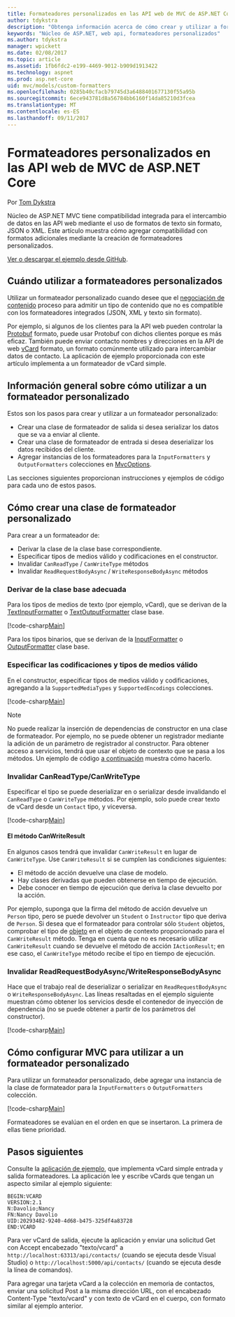 ```yaml
---
title: Formateadores personalizados en las API web de MVC de ASP.NET Core
author: tdykstra
description: "Obtenga información acerca de cómo crear y utilizar a formateadores personalizados para las API web de ASP.NET Core."
keywords: "Núcleo de ASP.NET, web api, formateadores personalizados"
ms.author: tdykstra
manager: wpickett
ms.date: 02/08/2017
ms.topic: article
ms.assetid: 1fb6fdc2-e199-4469-9012-b909d1913422
ms.technology: aspnet
ms.prod: asp.net-core
uid: mvc/models/custom-formatters
ms.openlocfilehash: 0285b40cfacb79745d3a6488401677130f55a95b
ms.sourcegitcommit: 6ece943781d8a56784bb6160f14da85210d3fcea
ms.translationtype: MT
ms.contentlocale: es-ES
ms.lasthandoff: 09/11/2017
---
```

# <a name="custom-formatters-in-aspnet-core-mvc-web-apis"></a>Formateadores personalizados en las API web de MVC de ASP.NET Core

Por [Tom Dykstra](https://github.com/tdykstra)

Núcleo de ASP.NET MVC tiene compatibilidad integrada para el intercambio de datos en las API web mediante el uso de formatos de texto sin formato, JSON o XML. Este artículo muestra cómo agregar compatibilidad con formatos adicionales mediante la creación de formateadores personalizados.

[Ver o descargar el ejemplo desde GitHub](https://github.com/aspnet/Docs/tree/master/aspnetcore/mvc/advanced/custom-formatters/sample).

## <a name="when-to-use-custom-formatters"></a>Cuándo utilizar a formateadores personalizados

Utilizar un formateador personalizado cuando desee que el [negociación de contenido](xref:mvc/models/formatting) proceso para admitir un tipo de contenido que no es compatible con los formateadores integrados (JSON, XML y texto sin formato).

Por ejemplo, si algunos de los clientes para la API web pueden controlar la [Protobuf](https://github.com/google/protobuf) formato, puede usar Protobuf con dichos clientes porque es más eficaz.  También puede enviar contacto nombres y direcciones en la API de web [vCard](https://en.wikipedia.org/wiki/VCard) formato, un formato comúnmente utilizado para intercambiar datos de contacto. La aplicación de ejemplo proporcionada con este artículo implementa a un formateador de vCard simple.

## <a name="overview-of-how-to-use-a-custom-formatter"></a>Información general sobre cómo utilizar a un formateador personalizado

Estos son los pasos para crear y utilizar a un formateador personalizado:

* Crear una clase de formateador de salida si desea serializar los datos que se va a enviar al cliente.
* Crear una clase de formateador de entrada si desea deserializar los datos recibidos del cliente. 
* Agregar instancias de los formateadores para la `InputFormatters` y `OutputFormatters` colecciones en [MvcOptions](https://docs.microsoft.com/aspnet/core/api/microsoft.aspnetcore.mvc.mvcoptions).

Las secciones siguientes proporcionan instrucciones y ejemplos de código para cada uno de estos pasos.

## <a name="how-to-create-a-custom-formatter-class"></a>Cómo crear una clase de formateador personalizado

Para crear a un formateador de:

* Derivar la clase de la clase base correspondiente.
* Especificar tipos de medios válido y codificaciones en el constructor.
* Invalidar `CanReadType` / `CanWriteType` métodos
* Invalidar `ReadRequestBodyAsync` / `WriteResponseBodyAsync` métodos
  
### <a name="derive-from-the-appropriate-base-class"></a>Derivar de la clase base adecuada

Para los tipos de medios de texto (por ejemplo, vCard), que se derivan de la [TextInputFormatter](https://docs.microsoft.com/aspnet/core/api/microsoft.aspnetcore.mvc.formatters.textinputformatter) o [TextOutputFormatter](https://docs.microsoft.com/aspnet/core/api/microsoft.aspnetcore.mvc.formatters.textoutputformatter) clase base.

[!code-csharp[Main](custom-formatters/sample/Formatters/VcardOutputFormatter.cs?name=classdef)]

Para los tipos binarios, que se derivan de la [InputFormatter](https://docs.microsoft.com/aspnet/core/api/microsoft.aspnetcore.mvc.formatters.inputformatter) o [OutputFormatter](https://docs.microsoft.com/aspnet/core/api/microsoft.aspnetcore.mvc.formatters.outputformatter) clase base.

### <a name="specify-valid-media-types-and-encodings"></a>Especificar las codificaciones y tipos de medios válido

En el constructor, especificar tipos de medios válido y codificaciones, agregando a la `SupportedMediaTypes` y `SupportedEncodings` colecciones.

[!code-csharp[Main](custom-formatters/sample/Formatters/VcardOutputFormatter.cs?name=ctor&highlight=3,5-6)]

> [!NOTE]  
> No puede realizar la inserción de dependencias de constructor en una clase de formateador. Por ejemplo, no se puede obtener un registrador mediante la adición de un parámetro de registrador al constructor. Para obtener acceso a servicios, tendrá que usar el objeto de contexto que se pasa a los métodos. Un ejemplo de código [a continuación](#read-write) muestra cómo hacerlo.

### <a name="override-canreadtypecanwritetype"></a>Invalidar CanReadType/CanWriteType 

Especificar el tipo se puede deserializar en o serializar desde invalidando el `CanReadType` o `CanWriteType` métodos. Por ejemplo, solo puede crear texto de vCard desde un `Contact` tipo, y viceversa.

[!code-csharp[Main](custom-formatters/sample/Formatters/VcardOutputFormatter.cs?name=canwritetype)]

#### <a name="the-canwriteresult-method"></a>El método CanWriteResult

En algunos casos tendrá que invalidar `CanWriteResult` en lugar de `CanWriteType`. Use `CanWriteResult` si se cumplen las condiciones siguientes:

  * El método de acción devuelve una clase de modelo.
  * Hay clases derivadas que pueden obtenerse en tiempo de ejecución.
  * Debe conocer en tiempo de ejecución que deriva la clase devuelto por la acción.  

Por ejemplo, suponga que la firma del método de acción devuelve un `Person` tipo, pero se puede devolver un `Student` o `Instructor` tipo que deriva de `Person`. Si desea que el formateador para controlar sólo `Student` objetos, comprobar el tipo de [objeto](https://docs.microsoft.com/aspnet/core/api/microsoft.aspnetcore.mvc.formatters.outputformattercanwritecontext#Microsoft_AspNetCore_Mvc_Formatters_OutputFormatterCanWriteContext_Object) en el objeto de contexto proporcionado para el `CanWriteResult` método. Tenga en cuenta que no es necesario utilizar `CanWriteResult` cuando se devuelve el método de acción `IActionResult`; en ese caso, el `CanWriteType` método recibe el tipo en tiempo de ejecución.

<a id="read-write"></a>
### <a name="override-readrequestbodyasyncwriteresponsebodyasync"></a>Invalidar ReadRequestBodyAsync/WriteResponseBodyAsync 

Hace que el trabajo real de deserializar o serializar en `ReadRequestBodyAsync` o `WriteResponseBodyAsync`.  Las líneas resaltadas en el ejemplo siguiente muestran cómo obtener los servicios desde el contenedor de inyección de dependencia (no se puede obtener a partir de los parámetros del constructor).

[!code-csharp[Main](custom-formatters/sample/Formatters/VcardOutputFormatter.cs?name=writeresponse&highlight=3-4)]

## <a name="how-to-configure-mvc-to-use-a-custom-formatter"></a>Cómo configurar MVC para utilizar a un formateador personalizado
 
Para utilizar un formateador personalizado, debe agregar una instancia de la clase de formateador para la `InputFormatters` o `OutputFormatters` colección.

[!code-csharp[Main](custom-formatters/sample/Startup.cs?name=mvcoptions&highlight=3-4)]

Formateadores se evalúan en el orden en que se insertaron. La primera de ellas tiene prioridad. 

## <a name="next-steps"></a>Pasos siguientes

Consulte la [aplicación de ejemplo](https://github.com/aspnet/Docs/tree/master/aspnetcore/mvc/advanced/custom-formatters/sample), que implementa vCard simple entrada y salida formateadores.  La aplicación lee y escribe vCards que tengan un aspecto similar al ejemplo siguiente:

```
BEGIN:VCARD
VERSION:2.1
N:Davolio;Nancy
FN:Nancy Davolio
UID:20293482-9240-4d68-b475-325df4a83728
END:VCARD
```

Para ver vCard de salida, ejecute la aplicación y enviar una solicitud Get con Accept encabezado "texto/vcard" a `http://localhost:63313/api/contacts/` (cuando se ejecuta desde Visual Studio) o `http://localhost:5000/api/contacts/` (cuando se ejecuta desde la línea de comandos).

Para agregar una tarjeta vCard a la colección en memoria de contactos, enviar una solicitud Post a la misma dirección URL, con el encabezado Content-Type "texto/vcard" y con texto de vCard en el cuerpo, con formato similar al ejemplo anterior.
